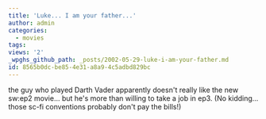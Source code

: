 ```yaml
---
title: 'Luke... I am your father...'
author: admin
categories:
  - movies
tags: 
views: '2'
_wpghs_github_path: _posts/2002-05-29-luke-i-am-your-father.md
id: 8565b0dc-be85-4e31-a8a9-4c5adbd829bc
---
```

<p>the guy who played Darth Vader apparently doesn't really like the new sw:ep2 movie... but he's more than willing to take a job in ep3. (No kidding... those sc-fi conventions probably don't pay the bills!)</p>
